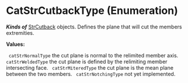 # CatStrCutbackType (Enumeration)

**_Kinds of_**
[StrCutback](../StructureInterfaces/interface_StrCutback_21398.md) objects. Defines the plane that will cut the members extremities.

**Values:**

` catStrNormalType`      the cut plane is normal to the relimited member axis.
` catStrWeldedType`      the cut plane is defined by the relimiting member intersecting face.
` catStrMiteredType`      the cut plane is the mean plane between the two members.
` catStrNotchingType`      not yet implemented.